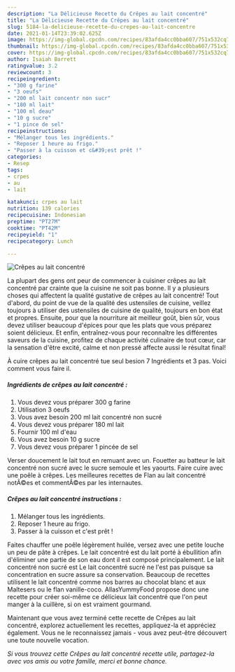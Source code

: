 ```yaml
---
description: "La Délicieuse Recette du Crêpes au lait concentré"
title: "La Délicieuse Recette du Crêpes au lait concentré"
slug: 5184-la-delicieuse-recette-du-crepes-au-lait-concentre
date: 2021-01-14T23:39:02.625Z
image: https://img-global.cpcdn.com/recipes/83afda4cc0bba607/751x532cq70/crepes-au-lait-concentre-photo-principale-de-la-recette.jpg
thumbnail: https://img-global.cpcdn.com/recipes/83afda4cc0bba607/751x532cq70/crepes-au-lait-concentre-photo-principale-de-la-recette.jpg
cover: https://img-global.cpcdn.com/recipes/83afda4cc0bba607/751x532cq70/crepes-au-lait-concentre-photo-principale-de-la-recette.jpg
author: Isaiah Barrett
ratingvalue: 3.2
reviewcount: 3
recipeingredient:
- "300 g farine"
- "3 oeufs"
- "200 ml lait concentr non sucr"
- "180 ml lait"
- "100 ml deau"
- "10 g sucre"
- "1 pince de sel"
recipeinstructions:
- "Mélanger tous les ingrédients."
- "Reposer 1 heure au frigo."
- "Passer à la cuisson et c&#39;est prêt !"
categories:
- Resep
tags:
- crpes
- au
- lait

katakunci: crpes au lait 
nutrition: 139 calories
recipecuisine: Indonesian
preptime: "PT27M"
cooktime: "PT42M"
recipeyield: "1"
recipecategory: Lunch

---
```



![Crêpes au lait concentré](https://img-global.cpcdn.com/recipes/83afda4cc0bba607/751x532cq70/crepes-au-lait-concentre-photo-principale-de-la-recette.jpg)

La plupart des gens ont peur de commencer à cuisiner crêpes au lait concentré par crainte que la cuisine ne soit pas bonne. Il y a plusieurs choses qui affectent la qualité gustative de crêpes au lait concentré! Tout d'abord, du point de vue de la qualité des ustensiles de cuisine, veillez toujours à utiliser des ustensiles de cuisine de qualité, toujours en bon état et propres. Ensuite, pour que la nourriture ait meilleur goût, bien sûr, vous devez utiliser beaucoup d'épices pour que les plats que vous préparez soient délicieux. Et enfin, entraînez-vous pour reconnaître les différentes saveurs de la cuisine, profitez de chaque activité culinaire de tout cœur, car la sensation d'être excité, calme et non pressé affecte aussi le résultat final!

<!--inarticleads1-->

À cuire crêpes au lait concentré tue seul besion 7 Ingrédients et 3 pas. Voici comment vous faire il.

##### Ingrédients de crêpes au lait concentré :

1. Vous devez vous préparer 300 g farine
1. Utilisation 3 oeufs
1. Vous avez besoin 200 ml lait concentré non sucré
1. Vous devez vous préparer 180 ml lait
1. Fournir 100 ml d&#39;eau
1. Vous avez besoin 10 g sucre
1. Vous devez vous préparer 1 pincée de sel


Verser doucement le lait tout en remuant avec un. Fouetter au batteur le lait concentré non sucré avec le sucre semoule et les yaourts. Faire cuire avec une poêle à crêpes. Les meilleures recettes de Flan au lait concentré notÃ©es et commentÃ©es par les internautes. 

<!--inarticleads2-->

##### Crêpes au lait concentré instructions :

1. Mélanger tous les ingrédients.
1. Reposer 1 heure au frigo.
1. Passer à la cuisson et c&#39;est prêt !


Faites chauffer une poêle légèrement huilée, versez avec une petite louche un peu de pâte à crêpes. Le lait concentré est du lait porté à ébullition afin d&#39;éliminer une partie de son eau dont il est composé principalement. Le lait concentré non sucré est Le lait concentré sucré ne l&#39;est pas puisque sa concentration en sucre assure sa conservation. Beaucoup de recettes utilisent le lait concentré comme nos barres au chocolat blanc et aux Maltesers ou le flan vanille-coco. AllasYummyFood propose donc une recette pour créer soi-même ce délicieux lait concentré que l&#39;on peut manger à la cuillère, si on est vraiment gourmand. 

<!--inarticleads1-->

<p>
Maintenant que vous avez terminé cette recette de Crêpes au lait concentré, explorez actuellement les recettes, appliquez-la et appréciez également. Vous ne le reconnaissez jamais - vous avez peut-être découvert une toute nouvelle vocation.
</p>

<p>
<i>Si vous trouvez cette Crêpes au lait concentré recette utile, partagez-la avec vos amis ou votre famille, merci et bonne chance.</i>
</p>
